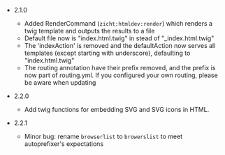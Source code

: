 * 2.1.0
    * Added RenderCommand (`zicht:htmldev:render`) which renders a twig template and outputs the results to a file
    * Default file now is "index.html.twig" in stead of "_index.html.twig"
    * The 'indexAction' is removed and the defaultAction now serves all templates (except starting with underscore), defaulting to "index.html.twig"
    * The routing annotation have their prefix removed, and the prefix is now part of routing.yml. If you configured your own routing, please be aware when updating

* 2.2.0
    * Add twig functions for embedding SVG and SVG icons in HTML.

* 2.2.1
    * Minor bug: rename `browserlist` to `browerslist` to meet autoprefixer's expectations